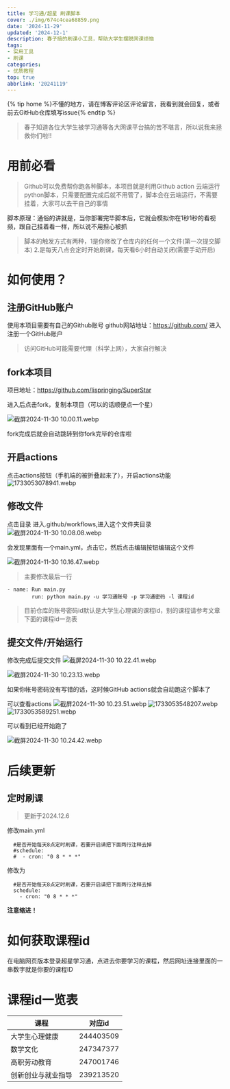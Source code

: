 ```yaml
---
title: 学习通/超星 刷课脚本
cover: ./img/674c4cea68859.png
date: '2024-11-29'
updated: '2024-12-1'
description: 春子搞的刷课小工具，帮助大学生摆脱网课烦恼
tags:
- 实用工具
- 刷课
categories:
- 优质教程
top: true
abbrlink: '20241119'
---
```


{% tip home %}不懂的地方，请在博客评论区评论留言，我看到就会回复，或者前去GitHub仓库填写issue{% endtip %}

>春子知道各位大学生被学习通等各大网课平台搞的苦不堪言，所以说我来拯救你们啦!!

# 用前必看

>Github可以免费帮你跑各种脚本，本项目就是利用Github action 云端运行python脚本，只需要配置完成后就不用管了，脚本会在云端运行，不需要挂着，大家可以去干自己的事情

脚本原理：通俗的讲就是，当你部署完毕脚本后，它就会模拟你在1秒1秒的看视频，跟自己挂着看一样，所以说不用担心被抓

>脚本的触发方式有两种，1是你修改了仓库内的任何一个文件(第一次提交脚本) 2.是每天八点会定时开始刷课，每天看6小时自动关闭(需要手动开启)


# 如何使用？

## 注册GitHub账户

使用本项目需要有自己的Github账号
github网站地址：https://github.com/
进入注册一个GitHub账户

>访问GitHub可能需要代理（科学上网），大家自行解决

## fork本项目

项目地址：https://github.com/lispringing/SuperStar

进入后点击fork，复制本项目（可以的话顺便点一个星）

![截屏2024-11-30 10.00.11.webp](https://blog.springing.top/img/674a726865c9f.png)

fork完成后就会自动跳转到你fork完毕的仓库啦
## 开启actions
点击actions按钮（手机端的被折叠起来了），开启actions功能
![1733053078941.webp](https://blog.springing.top/img/674c4a99a1ea1.png)

## 修改文件

点击目录
进入.github/workflows,进入这个文件夹目录
![截屏2024-11-30 10.08.08.webp](https://blog.springing.top/img/674a73c958ea2.png)

会发现里面有一个main.yml，点击它，然后点击编辑按钮编辑这个文件

![截屏2024-11-30 10.16.47.webp](https://blog.springing.top/img/674a75e329160.png)

>主要修改最后一行


```
- name: Run main.py
        run: python main.py -u 学习通账号 -p 学习通密码 -l 课程id 
```

>目前仓库的账号密码id默认是大学生心理课的课程id，别的课程请参考文章下面的课程id一览表

## 提交文件/开始运行
修改完成后提交文件
![截屏2024-11-30 10.22.41.webp](https://blog.springing.top/img/2674a7792ae963.png)

![截屏2024-11-30 10.23.13.webp](https://blog.springing.top/img/674a77aa6fdba.png)

如果你帐号密码没有写错的话，这时候GitHub actions就会自动跑这个脚本了

可以查看actions
![截屏2024-11-30 10.23.51.webp](https://blog.springing.top/img/674a79908e6d3.png)
![1733053548207.webp](https://blog.springing.top/img/674c4c6e1206f.png)
![1733053589251.webp](https://blog.springing.top/img/674c4c9756170.png)

可以看到已经开始跑了

![截屏2024-11-30 10.24.42.webp](https://blog.springing.top/img/674a79baedfa6.png)

# 后续更新
## 定时刷课

>更新于2024.12.6

修改main.yml
```
  #是否开始每天8点定时刷课，若要开启请把下面两行注释去掉
  #schedule:
  #  - cron: "0 8 * * *" 
```
修改为
```
  #是否开始每天8点定时刷课，若要开启请把下面两行注释去掉
  schedule:
    - cron: "0 8 * * *" 
```
**注意缩进！**

# 如何获取课程id
在电脑网页版本登录超星学习通，点进去你要学习的课程，然后网址连接里面的一串数字就是你要的课程ID


# 课程id一览表

| 课程 | 对应id |
| ----------- | ----------- |
| 大学生心理健康 | 244403509 |
| 数学文化 | 247347377 |
| 高职劳动教育 | 247001746 |
|创新创业与就业指导| 239213520 |





